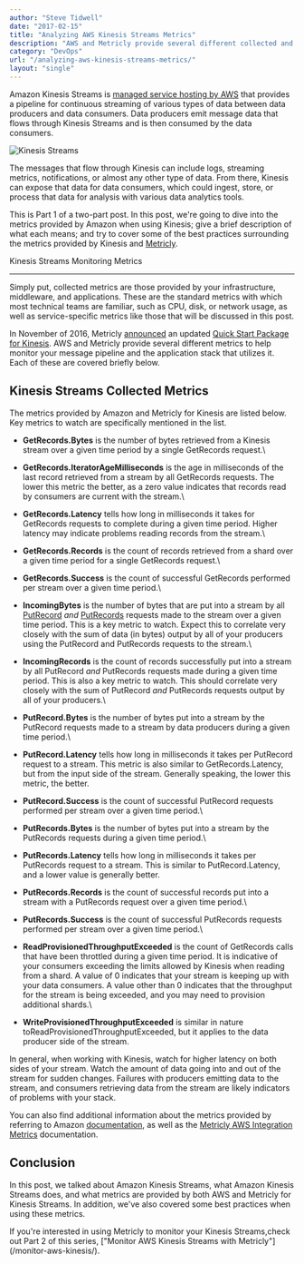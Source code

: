 ```yaml
---
author: "Steve Tidwell"
date: "2017-02-15"
title: "Analyzing AWS Kinesis Streams Metrics"
description: "AWS and Metricly provide several different collected and computed metrics to help monitor your Kinesis Streams and the application stack that utilizes it."
category: "DevOps"
url: "/analyzing-aws-kinesis-streams-metrics/"
layout: "single"
---
```


Amazon Kinesis Streams is [managed service hosting by AWS](https://aws.amazon.com/kinesis/streams/) that provides a pipeline for continuous streaming of various types of data between data producers and data consumers. Data producers emit message data that flows through Kinesis Streams and is then consumed by the data consumers.

![Kinesis Streams](/wp-content/uploads/2017/02/kinesis.png)

The messages that flow through Kinesis can include logs, streaming metrics, notifications, or almost any other type of data. From there, Kinesis can expose that data for data consumers, which could ingest, store, or process that data for analysis with various data analytics tools.

This is Part 1 of a two-part post. In this post, we're going to dive into the metrics provided by Amazon when using Kinesis; give a brief description of what each means; and try to cover some of the best practices surrounding the metrics provided by Kinesis and [Metricly](/product).

Kinesis Streams Monitoring Metrics

------------------------------------

Simply put, collected metrics are those provided by your infrastructure, middleware, and applications. These are the standard metrics with which most technical teams are familiar, such as CPU, disk, or network usage, as well as service-specific metrics like those that will be discussed in this post.

In November of 2016, Metricly [announced](/november-2016-release-highlights) an updated [Quick Start Package for Kinesis](https://github.com/netuitive-community-packages/netuitive-packages-aws-kinesis). AWS and Metricly provide several different metrics to help monitor your message pipeline and the application stack that utilizes it. Each of these are covered briefly below.

Kinesis Streams Collected Metrics
---------------------------------

The metrics provided by Amazon and Metricly for Kinesis are listed below. Key metrics to watch are specifically mentioned in the list.

-   **GetRecords.Bytes** is the number of bytes retrieved from a Kinesis stream over a given time period by a single GetRecords request.\
-   **GetRecords.IteratorAgeMilliseconds** is the age in milliseconds of the last record retrieved from a stream by all GetRecords requests. The lower this metric the better, as a zero value indicates that records read by consumers are current with the stream.\
-   **GetRecords.Latency** tells how long in milliseconds it takes for GetRecords requests to complete during a given time period. Higher latency may indicate problems reading records from the stream.\
-   **GetRecords.Records** is the count of records retrieved from a shard over a given time period for a single GetRecords request.\
-   **GetRecords.Success** is the count of successful GetRecords performed per stream over a given time period.\
-   **IncomingBytes** is the number of bytes that are put into a stream by all [PutRecord](http://docs.aws.amazon.com/kinesis/latest/APIReference/API_PutRecord.html) *and* [PutRecords](http://docs.aws.amazon.com/kinesis/latest/APIReference/API_PutRecords.html) requests made to the stream over a given time period. This is a key metric to watch. Expect this to correlate very closely with the sum of data (in bytes) output by all of your producers using the PutRecord and PutRecords requests to the stream.\
-   **IncomingRecords** is the count of records successfully put into a stream by all PutRecord *and* PutRecords requests made during a given time period. This is also a key metric to watch. This should correlate very closely with the sum of PutRecord *and* PutRecords requests output by all of your producers.\
-   **PutRecord.Bytes** is the number of bytes put into a stream by the PutRecord requests made to a stream by data producers during a given time period.\
-   **PutRecord.Latency** tells how long in milliseconds it takes per PutRecord request to a stream. This metric is also similar to GetRecords.Latency, but from the input side of the stream. Generally speaking, the lower this metric, the better.

-   **PutRecord.Success** is the count of successful PutRecord requests performed per stream over a given time period.\
-   **PutRecords.Bytes** is the number of bytes put into a stream by the PutRecords requests during a given time period.\
-   **PutRecords.Latency** tells how long in milliseconds it takes per PutRecords request to a stream. This is similar to PutRecord.Latency, and a lower value is generally better.

-   **PutRecords.Records** is the count of successful records put into a stream with a PutRecords request over a given time period.\
-   **PutRecords.Success** is the count of successful PutRecords requests performed per stream over a given time period.\
-   **ReadProvisionedThroughputExceeded** is the count of GetRecords calls that have been throttled during a given time period. It is indicative of your consumers exceeding the limits allowed by Kinesis when reading from a shard. A value of 0 indicates that your stream is keeping up with your data consumers. A value other than 0 indicates that the throughput for the stream is being exceeded, and you may need to provision additional shards.\
-   **WriteProvisionedThroughputExceeded** is similar in nature toReadProvisionedThroughputExceeded, but it applies to the data producer side of the stream.

In general, when working with Kinesis, watch for higher latency on both sides of your stream. Watch the amount of data going into and out of the stream for sudden changes. Failures with producers emitting data to the stream, and consumers retrieving data from the stream are likely indicators of problems with your stack.

You can also find additional information about the metrics provided by referring to Amazon [documentation](http://docs.aws.amazon.com/streams/latest/dev/monitoring-with-cloudwatch.html), as well as the [Metricly AWS Integration Metrics](https://help.netuitive.com/Content/Integrations/aws_metrics.htm#kinesis-1) documentation.

Conclusion
----------

In this post, we talked about Amazon Kinesis Streams, what Amazon Kinesis Streams does, and what metrics are provided by both AWS and Metricly for Kinesis Streams. In addition, we've also covered some best practices when using these metrics.

If you're interested in using Metricly to monitor your Kinesis Streams,check out Part 2 of this series, ["Monitor AWS Kinesis Streams with Metricly"] (/monitor-aws-kinesis/).
